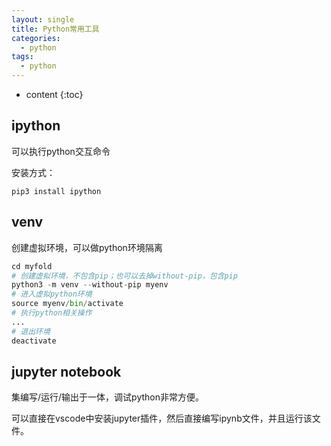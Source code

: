 ```yaml
---
layout: single
title: Python常用工具
categories:
  - python
tags:
  - python
---
```


* content
{:toc}
## ipython

可以执行python交互命令

安装方式：

``` shell
pip3 install ipython
```



## venv

创建虚拟环境，可以做python环境隔离

``` python
cd myfold
# 创建虚拟环境，不包含pip；也可以去掉without-pip，包含pip
python3 -m venv --without-pip myenv
# 进入虚拟python环境
source myenv/bin/activate
# 执行python相关操作
...
# 退出环境
deactivate
```

<!--more-->

## jupyter notebook

集编写/运行/输出于一体，调试python非常方便。

可以直接在vscode中安装jupyter插件，然后直接编写ipynb文件，并且运行该文件。

